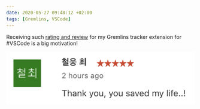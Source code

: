 ```yaml
---
date: 2020-05-27 09:48:12 +02:00
tags: [Gremlins, VSCode]
---
```


Receiving such [rating and review](https://marketplace.visualstudio.com/items?itemName=nhoizey.gremlins&ssr=false#review-details) for my Gremlins tracker extension for #VSCode is a big motivation!

![A 5 stars review for Gremlins](gremlins-review-saved-my-life.png)
